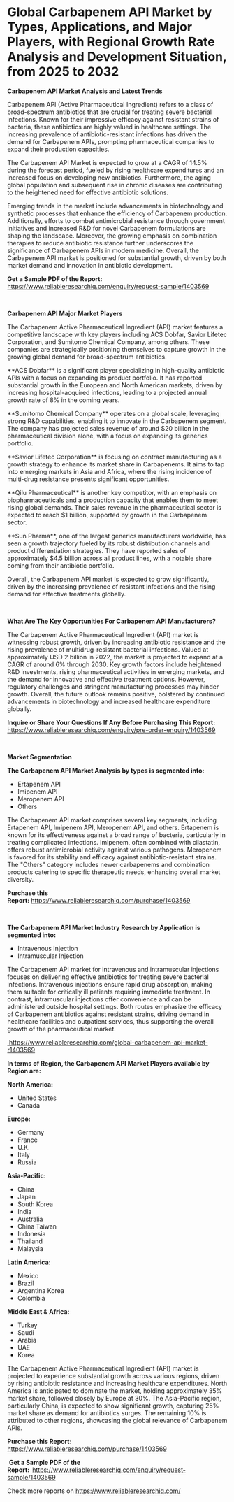 <p><h1>Global Carbapenem API Market by Types, Applications, and Major Players, with Regional Growth Rate Analysis and Development Situation, from 2025 to 2032</h1></p><p><strong>Carbapenem API Market Analysis and Latest Trends</strong></p>
<p><p>Carbapenem API (Active Pharmaceutical Ingredient) refers to a class of broad-spectrum antibiotics that are crucial for treating severe bacterial infections. Known for their impressive efficacy against resistant strains of bacteria, these antibiotics are highly valued in healthcare settings. The increasing prevalence of antibiotic-resistant infections has driven the demand for Carbapenem APIs, prompting pharmaceutical companies to expand their production capacities.</p><p>The Carbapenem API Market is expected to grow at a CAGR of 14.5% during the forecast period, fueled by rising healthcare expenditures and an increased focus on developing new antibiotics. Furthermore, the aging global population and subsequent rise in chronic diseases are contributing to the heightened need for effective antibiotic solutions. </p><p>Emerging trends in the market include advancements in biotechnology and synthetic processes that enhance the efficiency of Carbapenem production. Additionally, efforts to combat antimicrobial resistance through government initiatives and increased R&D for novel Carbapenem formulations are shaping the landscape. Moreover, the growing emphasis on combination therapies to reduce antibiotic resistance further underscores the significance of Carbapenem APIs in modern medicine. Overall, the Carbapenem API market is positioned for substantial growth, driven by both market demand and innovation in antibiotic development.</p></p>
<p><strong>Get a Sample PDF of the Report:&nbsp;</strong> <a href="https://www.reliableresearchiq.com/enquiry/request-sample/1403569?utm_campaign=1870&utm_medium=2&utm_source=Github&utm_content=ia&utm_term=13012025&utm_id=carbapenem-api">https://www.reliableresearchiq.com/enquiry/request-sample/1403569</a></p>
<p>&nbsp;</p>
<p><strong>Carbapenem API Major Market Players</strong></p>
<p><p>The Carbapenem Active Pharmaceutical Ingredient (API) market features a competitive landscape with key players including ACS Dobfar, Savior Lifetec Corporation, and Sumitomo Chemical Company, among others. These companies are strategically positioning themselves to capture growth in the growing global demand for broad-spectrum antibiotics.</p><p>**ACS Dobfar** is a significant player specializing in high-quality antibiotic APIs with a focus on expanding its product portfolio. It has reported substantial growth in the European and North American markets, driven by increasing hospital-acquired infections, leading to a projected annual growth rate of 8% in the coming years.</p><p>**Sumitomo Chemical Company** operates on a global scale, leveraging strong R&D capabilities, enabling it to innovate in the Carbapenem segment. The company has projected sales revenue of around $20 billion in the pharmaceutical division alone, with a focus on expanding its generics portfolio.</p><p>**Savior Lifetec Corporation** is focusing on contract manufacturing as a growth strategy to enhance its market share in Carbapenems. It aims to tap into emerging markets in Asia and Africa, where the rising incidence of multi-drug resistance presents significant opportunities. </p><p>**Qilu Pharmaceutical** is another key competitor, with an emphasis on biopharmaceuticals and a production capacity that enables them to meet rising global demands. Their sales revenue in the pharmaceutical sector is expected to reach $1 billion, supported by growth in the Carbapenem sector.</p><p>**Sun Pharma**, one of the largest generics manufacturers worldwide, has seen a growth trajectory fueled by its robust distribution channels and product differentiation strategies. They have reported sales of approximately $4.5 billion across all product lines, with a notable share coming from their antibiotic portfolio.</p><p>Overall, the Carbapenem API market is expected to grow significantly, driven by the increasing prevalence of resistant infections and the rising demand for effective treatments globally.</p></p>
<p>&nbsp;</p>
<p><strong>What Are The Key Opportunities For Carbapenem API Manufacturers?</strong></p>
<p><p>The Carbapenem Active Pharmaceutical Ingredient (API) market is witnessing robust growth, driven by increasing antibiotic resistance and the rising prevalence of multidrug-resistant bacterial infections. Valued at approximately USD 2 billion in 2022, the market is projected to expand at a CAGR of around 6% through 2030. Key growth factors include heightened R&D investments, rising pharmaceutical activities in emerging markets, and the demand for innovative and effective treatment options. However, regulatory challenges and stringent manufacturing processes may hinder growth. Overall, the future outlook remains positive, bolstered by continued advancements in biotechnology and increased healthcare expenditure globally.</p></p>
<p><strong>Inquire or Share Your Questions If Any Before Purchasing This Report:</strong> <a href="https://www.reliableresearchiq.com/enquiry/pre-order-enquiry/1403569?utm_campaign=1870&utm_medium=2&utm_source=Github&utm_content=ia&utm_term=13012025&utm_id=carbapenem-api">https://www.reliableresearchiq.com/enquiry/pre-order-enquiry/1403569</a></p>
<p>&nbsp;</p>
<p><strong>Market Segmentation</strong></p>
<p><strong>The Carbapenem API Market Analysis by types is segmented into:</strong></p>
<p><ul><li>Ertapenem API</li><li>Imipenem API</li><li>Meropenem API</li><li>Others</li></ul></p>
<p><p>The Carbapenem API market comprises several key segments, including Ertapenem API, Imipenem API, Meropenem API, and others. Ertapenem is known for its effectiveness against a broad range of bacteria, particularly in treating complicated infections. Imipenem, often combined with cilastatin, offers robust antimicrobial activity against various pathogens. Meropenem is favored for its stability and efficacy against antibiotic-resistant strains. The "Others" category includes newer carbapenems and combination products catering to specific therapeutic needs, enhancing overall market diversity.</p></p>
<p><strong>Purchase this Report:&nbsp;</strong><a href="https://www.reliableresearchiq.com/purchase/1403569?utm_campaign=1870&utm_medium=2&utm_source=Github&utm_content=ia&utm_term=13012025&utm_id=carbapenem-api">https://www.reliableresearchiq.com/purchase/1403569</a></p>
<p>&nbsp;</p>
<p><strong>The Carbapenem API Market Industry Research by Application is segmented into:</strong></p>
<p><ul><li>Intravenous Injection</li><li>Intramuscular Injection</li></ul></p>
<p><p>The Carbapenem API market for intravenous and intramuscular injections focuses on delivering effective antibiotics for treating severe bacterial infections. Intravenous injections ensure rapid drug absorption, making them suitable for critically ill patients requiring immediate treatment. In contrast, intramuscular injections offer convenience and can be administered outside hospital settings. Both routes emphasize the efficacy of Carbapenem antibiotics against resistant strains, driving demand in healthcare facilities and outpatient services, thus supporting the overall growth of the pharmaceutical market.</p></p>
<p><a href="https://www.reliableresearchiq.com/global-carbapenem-api-market-r1403569?utm_campaign=1870&utm_medium=2&utm_source=Github&utm_content=ia&utm_term=13012025&utm_id=carbapenem-api">&nbsp;https://www.reliableresearchiq.com/global-carbapenem-api-market-r1403569</a></p>
<p><strong>In terms of Region, the Carbapenem API Market Players available by Region are:</strong></p>
<p>
    <p> <strong> North America: </strong>
        <ul>
            <li>United States</li>
            <li>Canada</li>
        </ul>
        </p> 
    <p> <strong> Europe: </strong>
        <ul>
            <li>Germany</li>
            <li>France</li>
            <li>U.K.</li>
            <li>Italy</li>
            <li>Russia</li>
        </ul>
        </p> 
    <p> <strong> Asia-Pacific: </strong>
        <ul>
            <li>China</li>
            <li>Japan</li>
            <li>South Korea</li>
            <li>India</li>
            <li>Australia</li>
            <li>China Taiwan</li>
            <li>Indonesia</li>
            <li>Thailand</li>
            <li>Malaysia</li>
        </ul>
        </p> 
    <p> <strong> Latin America: </strong>
        <ul>
            <li>Mexico</li>
            <li>Brazil</li>
            <li>Argentina Korea</li>
            <li>Colombia</li>
        </ul>
        </p> 
    <p> <strong> Middle East & Africa: </strong>
        <ul>
            <li>Turkey</li>
            <li>Saudi</li>
            <li>Arabia</li>
            <li>UAE</li>
            <li>Korea</li>
        </ul>
    </p>
    </p>
<p><p>The Carbapenem Active Pharmaceutical Ingredient (API) market is projected to experience substantial growth across various regions, driven by rising antibiotic resistance and increasing healthcare expenditures. North America is anticipated to dominate the market, holding approximately 35% market share, followed closely by Europe at 30%. The Asia-Pacific region, particularly China, is expected to show significant growth, capturing 25% market share as demand for antibiotics surges. The remaining 10% is attributed to other regions, showcasing the global relevance of Carbapenem APIs.</p></p>
<p><strong>Purchase this Report: </strong><a href="https://www.reliableresearchiq.com/purchase/1403569?utm_campaign=1870&utm_medium=2&utm_source=Github&utm_content=ia&utm_term=13012025&utm_id=carbapenem-api">https://www.reliableresearchiq.com/purchase/1403569</a></p>
<p>&nbsp;<strong>Get a Sample PDF of the Report:&nbsp;&nbsp;</strong><a href="https://www.reliableresearchiq.com/enquiry/request-sample/1403569?utm_campaign=1870&utm_medium=2&utm_source=Github&utm_content=ia&utm_term=13012025&utm_id=carbapenem-api">https://www.reliableresearchiq.com/enquiry/request-sample/1403569</a></p>
<p><strong></strong></p>
<p>Check more reports on <a href="https://www.reliableresearchiq.com/?utm_campaign=1870&utm_medium=2&utm_source=Github&utm_content=ia&utm_term=13012025&utm_id=carbapenem-api">https://www.reliableresearchiq.com/</a></p>